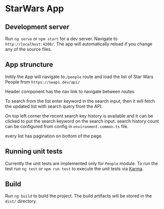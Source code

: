 # StarWars App

## Development server

Run `ng serve` or `npm start` for a dev server. Navigate to `http://localhost:4200/`. The app will automatically reload if you change any of the source files.

## App struncture

Initily the App will navigate to `/people` route and load the list of Star Wars People from `https://swapi.dev/api/`

Header component has the nav link to navigate between routes

To search from the list enter keyword in the search input, then it will fetch the updated list with search query from the API.

On top left corner the recent search key history is available and it can be clicked to put the search keyword on the search input.
search history count can be configured from config in `environment.common.ts` file.

every list has pagination on bottom of the page.


## Running unit tests

Currently the unit tests are implemented only for `People` module.
To run the test run `ng test` or `npm run test` to execute the unit tests via [Karma](https://karma-runner.github.io).

## Build

Run `ng build` to build the project. The build artifacts will be stored in the `dist/` directory.